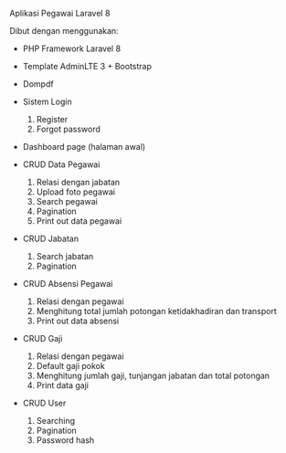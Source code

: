Aplikasi Pegawai Laravel 8

Dibut dengan menggunakan:
-   PHP Framework Laravel 8
-   Template AdminLTE 3 + Bootstrap
-   Dompdf
-   Sistem Login
    1.	Register
    2.	Forgot password
    
-   Dashboard page (halaman awal)
-   CRUD Data Pegawai
    1.	Relasi dengan jabatan
    2.	Upload foto pegawai
    3.	Search pegawai
    4.	Pagination 
    5.	Print out data pegawai

-   CRUD Jabatan
    1.	Search jabatan
    2.	Pagination
-	CRUD Absensi Pegawai
    1.	Relasi dengan pegawai
    2.	Menghitung total  jumlah potongan ketidakhadiran dan transport
    3.	Print out data absensi
-	CRUD Gaji
    1.	Relasi dengan pegawai
    2.	Default gaji pokok
    3.	Menghitung jumlah gaji, tunjangan jabatan dan total potongan
    4.	Print data gaji
-	CRUD User
    1.	Searching
    2.	Pagination
    3.	Password hash
